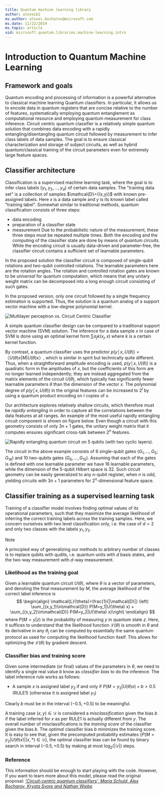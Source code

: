 ```yaml
---
title: Quantum machine learning library
author: alexeib2
ms.author: alexei.bocharov@microsoft.com
ms.date: 11/22/2019
ms.topic: article
uid: microsoft.quantum.libraries.machine-learning.intro
---
```


# Introduction to Quantum Machine Learning

## Framework and goals

Quantum encoding and processing of information is a powerful alternative to classical machine learning
Quantum classifiers. In particular, it allows us to encode data in quantum registers that are concise relative to the number of features, systematically employing quantum entanglement as computational resource and employing quantum measurement for class inference.
Circuit centric quantum classifier is a relatively simple quantum solution that combines data encoding with a rapidly entangling/disentangling quantum circuit followed by measurement to infer class labels of data samples.
The goal is to ensure classical characterization and storage of subject circuits, as well as hybrid quantum/classical training of the circuit parameters even for extremely large feature spaces.

## Classifier architecture

Classification is a supervised machine learning task, where the goal is to infer class labels $\{y_1,y_2,\ldots,y_d\}$ of certain data samples. The "training data set" is a collection of samples $\mathcal{D}=\{(x,y)}$ with known pre-assigned labels. Here $x$ is a data sample and $y$ is its known label called "training label".
Somewhat similar to traditional methods, quantum classification consists of three steps:
- data encoding
- preparation of a classifier state
- measurement
Due to the probabilistic nature of the measurement, these three steps must be repeated multiple times. 
Both the encoding and the computing of the classifier state are done by means of *quantum circuits*. While the encoding circuit is usually data-driven and parameter-free, the classifier circuit contains a sufficient set of learnable parameters. 

In the proposed solution the classifier circuit is composed of single-qubit rotations and two-qubit controlled rotations. The learnable parameters here are the rotation angles. The rotation and controlled rotation gates are known to be *universal* for quantum computation, which means that any unitary weight matrix can be decomposed into a long enough circuit consisting of such gates.

In the proposed version, only one circuit followed by a single frequency estimation is supported.
Thus, the solution is a quantum analog of a support vector machine with a low-degree polynomial kernel.

![Multilayer perceptron vs. Circuit Centric Classifier](~/media/DLvsQCC.png)

A simple quantum classifier design can be compared to a traditional support vector machine (SVM) solution. The inference for a data sample $x$ in case of SVM is done using an optimal kernel form $\sum \alpha_j  k(x_j,x)$ where $k$ is a certain kernel function.

By contrast, a quantum classifier uses the predictor $p(y│x,U(\theta))=〈U(\theta)x|M|U(\theta)x〉$, which is similar in spirit but technically quite different. Thus, when a straightforward amplitude encoding is used,  $p(y│x,U(\theta))$ is a quadratic form in the amplitudes of $x$, but the coefficients of this form are no longer learned independently; they are instead aggregated from the matrix elements of the circuit $U(\theta)$, which typically has significantly fewer learnable parameters $\theta$ than the dimension of the vector $x$. The polynomial degree of $p(y│x,U(\theta))$ in the original features can be increased to $2^l$ by using a quantum product encoding on $l$ copies of $x$.

Our architecture explores relatively shallow circuits, which therefore must be *rapidly entangling* in order to capture all the correlations between the data features at all ranges. An example of the most useful rapidly entangling circuit component is shown on figure below. Even though a circuit with this geometry consists of only $3 n+1$ gates, the unitary weight matrix that it computes ensures significant cross-talk between $2^n$ features.

![Rapidly entangling quantum circuit on 5 qubits (with two cyclic layers).](~/media/5-qubit-qccc.png)

The circuit in the above example consists of 6 single-qubit gates $(G_1,\ldots,G_5; G_{16})$ and 10 two-qubits gates $(G_6,\ldots,G_{15})$. Assuming that each of the gates is defined with one learnable parameter we have 16 learnable parameters, while the dimension of the 5-qubit Hilbert space is 32. Such circuit geometry can be easily generalized to any $n$-qubit register, when $n$ is odd, yielding circuits with $3 n+1$ parameters for $2^n$-dimensional feature space.

## Classifier training as a supervised learning task

Training of a classifier model involves finding optimal values of its operational parameters, such that they maximize the average likelihood of inferring the correct training labels across the training samples.
Here, we concern ourselves with two level classification only, i.e. the case of $d=2$ and only two classes with the labels $y_1,y_2$.

> [!NOTE]
> A principled way of generalizing our methods to arbitrary number of classes is to replace qubits with qudits, i.e. quantum units with $d$ basis states, and the two-way measurement with $d$-way measurement.

### Likelihood as the training goal

Given a learnable quantum circuit $U(\theta)$, where $\theta$ is a vector of parameters, and denoting the final measurement by $M$, the average likelihood of the correct label inference is
$$
\begin{align}
    \mathcal{L}(\theta)=\frac{1}{|\mathcal{D}|} \left( \sum_{(x,y_1)\in\mathcal{D}} P(M=y_1|U(\theta) x) + \sum_{(x,y_2)\in\mathcal{D}} P(M=y_2|U(\theta) x)\right)
\end{align}
$$
where $P(M=y|z)$ is the probability of measuring $y$ in quantum state $z$.
Here, it suffices to understand that the likelihood function $\mathcal{L}(\theta)$ is smooth in $\theta$ and its derivative in any $\theta_j$ can be computed by essentially the same quantum protocol as used for computing the likelihood function itself. This allows for optimizing the $\mathcal{L}(\theta)$ by gradient descent.

### Classifier bias and training score

Given some intermediate (or final) values of the parameters in $\theta$, we need to identify a single real value $b$ know as *classifier bias* to do the inference. The label inference rule works as follows: 
- A sample $x$ is assigned label $y_2$ if and only if $P(M=y_2|U(\theta) x) + b > 0.5$  (RULE1) (otherwise it is assigned label $y_1$)

Clearly $b$ must be in the interval $(-0.5,+0.5)$ to be meaningful.

A training case $(x,y) \in \mathcal{D}$ is considered a *misclassification* given the bias $b$ if the label inferred for $x$ as per RULE1 is actually different from $y$. The overall number of misclassifications is the *training score* of the classifier given the bias $b$. The *optimal* classifier bias $b$ minimizes the training score. It is easy to see that, given the precomputed probability estimates $\{ P(M=y_2|U(\theta) x) | (x,*)\in\mathcal{D} \}$, the optimal classifier bias can be found by binary search in interval $(-0.5,+0.5)$ by making at most $\log_2(|\mathcal{D}|)$ steps.

### Reference

This information should be enough to start playing with the code. However, if you want to learn more about this model, please read the original proposal: [*'Circuit-centric quantum classifiers', Maria Schuld, Alex Bocharov, Krysta Svore and Nathan Wiebe*](https://arxiv.org/abs/1804.00633)
